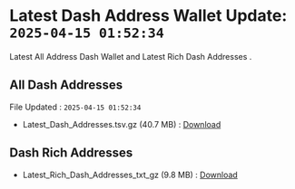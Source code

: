 # Latest Dash Address Wallet Update: `2025-04-15 01:52:34`

Latest All Address Dash Wallet and Latest Rich Dash Addresses .

## All Dash Addresses

File Updated : `2025-04-15 01:52:34`

- Latest_Dash_Addresses.tsv.gz (40.7 MB) : [Download](https://github.com/Pymmdrza/Rich-Address-Wallet/releases/tag/Dash)

## Dash Rich Addresses

- Latest_Rich_Dash_Addresses_txt_gz (9.8 MB) : [Download](https://github.com/Pymmdrza/Rich-Address-Wallet/releases/tag/Dash)
